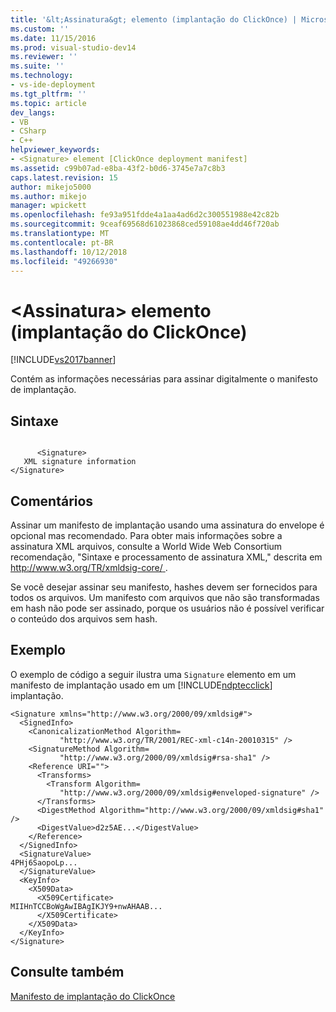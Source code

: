 ```yaml
---
title: '&lt;Assinatura&gt; elemento (implantação do ClickOnce) | Microsoft Docs'
ms.custom: ''
ms.date: 11/15/2016
ms.prod: visual-studio-dev14
ms.reviewer: ''
ms.suite: ''
ms.technology:
- vs-ide-deployment
ms.tgt_pltfrm: ''
ms.topic: article
dev_langs:
- VB
- CSharp
- C++
helpviewer_keywords:
- <Signature> element [ClickOnce deployment manifest]
ms.assetid: c99b07ad-e8ba-43f2-b0d6-3745e7a7c8b3
caps.latest.revision: 15
author: mikejo5000
ms.author: mikejo
manager: wpickett
ms.openlocfilehash: fe93a951fdde4a1aa4ad6d2c300551988e42c82b
ms.sourcegitcommit: 9ceaf69568d61023868ced59108ae4dd46f720ab
ms.translationtype: MT
ms.contentlocale: pt-BR
ms.lasthandoff: 10/12/2018
ms.locfileid: "49266930"
---
```

# <a name="ltsignaturegt-element-clickonce-deployment"></a>&lt;Assinatura&gt; elemento (implantação do ClickOnce)
[!INCLUDE[vs2017banner](../includes/vs2017banner.md)]

Contém as informações necessárias para assinar digitalmente o manifesto de implantação.  
  
## <a name="syntax"></a>Sintaxe  
  
```  
  
      <Signature>   
   XML signature information   
</Signature>  
```  
  
## <a name="remarks"></a>Comentários  
 Assinar um manifesto de implantação usando uma assinatura do envelope é opcional mas recomendado. Para obter mais informações sobre a assinatura XML arquivos, consulte a World Wide Web Consortium recomendação, "Sintaxe e processamento de assinatura XML," descrita em [ http://www.w3.org/TR/xmldsig-core/ ](http://www.w3.org/TR/xmldsig-core/).  
  
 Se você desejar assinar seu manifesto, hashes devem ser fornecidos para todos os arquivos. Um manifesto com arquivos que não são transformadas em hash não pode ser assinado, porque os usuários não é possível verificar o conteúdo dos arquivos sem hash.  
  
## <a name="example"></a>Exemplo  
 O exemplo de código a seguir ilustra uma `Signature` elemento em um manifesto de implantação usado em um [!INCLUDE[ndptecclick](../includes/ndptecclick-md.md)] implantação.  
  
```  
<Signature xmlns="http://www.w3.org/2000/09/xmldsig#">  
  <SignedInfo>  
    <CanonicalizationMethod Algorithm=  
           "http://www.w3.org/TR/2001/REC-xml-c14n-20010315" />  
    <SignatureMethod Algorithm=  
           "http://www.w3.org/2000/09/xmldsig#rsa-sha1" />  
    <Reference URI="">  
      <Transforms>  
        <Transform Algorithm=  
           "http://www.w3.org/2000/09/xmldsig#enveloped-signature" />  
      </Transforms>  
      <DigestMethod Algorithm="http://www.w3.org/2000/09/xmldsig#sha1" />  
      <DigestValue>d2z5AE...</DigestValue>  
    </Reference>  
  </SignedInfo>  
  <SignatureValue>  
4PHj6SaopoLp...  
  </SignatureValue>  
  <KeyInfo>  
    <X509Data>  
      <X509Certificate>  
MIIHnTCCBoWgAwIBAgIKJY9+nwAHAAB...  
      </X509Certificate>  
    </X509Data>  
  </KeyInfo>  
</Signature>  
```  
  
## <a name="see-also"></a>Consulte também  
 [Manifesto de implantação do ClickOnce](../deployment/clickonce-deployment-manifest.md)



